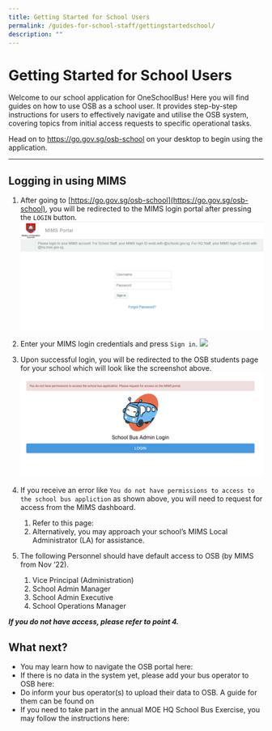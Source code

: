 ```yaml
---
title: Getting Started for School Users
permalink: /guides-for-school-staff/gettingstartedschool/
description: ""
---
```

Getting Started for School Users
================================

Welcome to our school application for OneSchoolBus! Here you will find guides on how to use OSB as a school user. It provides step-by-step instructions for users to effectively navigate and utilise the OSB system, covering topics from initial access requests to specific operational tasks. 

Head on to https://go.gov.sg/osb-school on your desktop to begin using the application.

* * *

Logging in using MIMS
---------------------

1.  After going to [https://go.gov.sg/osb-school](https://go.gov.sg/osb-school), you will be redirected to the MIMS login portal after pressing the `LOGIN` button.
![](/images/mimsloginpage.png)

2.  Enter your MIMS login credentials and press `Sign in`.
![](https://oneschoolbus.notion.site/image/https%3A%2F%2Fs3-us-west-2.amazonaws.com%2Fsecure.notion-static.com%2Faa2e9cb2-c2de-43f5-b7b2-d7612306c676%2FUntitled.png?table=block&id=a9f96be0-6153-4806-822f-04abd5dfa217&spaceId=03dd1dc8-cfa6-48f9-bb2c-83758dd144e6&width=2000&userId=&cache=v2)
    
3.  Upon successful login, you will be redirected to the OSB students page for your school which will look like the screenshot above.
![](/images/osbschoolloginissue.png)
    
4.  If you receive an error like `You do not have permissions to access to the school bus appliction` as shown above, you will need to request for access from the MIMS dashboard.
    
    1.  Refer to this page: 
    2.  Alternatively, you may approach your school’s MIMS Local Administrator (LA) for assistance.
5.  The following Personnel should have default access to OSB (by MIMS from Nov ‘22).
    
    1.  Vice Principal (Administration)
    2.  School Admin Manager
    3.  School Admin Executive
    4.  School Operations Manager

_************************If you do not have access, please refer to point 4.************************_

What next?
----------

*   You may learn how to navigate the OSB portal here: 
*   If there is no data in the system yet, please add your bus operator to OSB here: 
*   Do inform your bus operator(s) to upload their data to OSB. A guide for them can be found on 
*   If you need to take part in the annual MOE HQ School Bus Exercise, you may follow the instructions here: